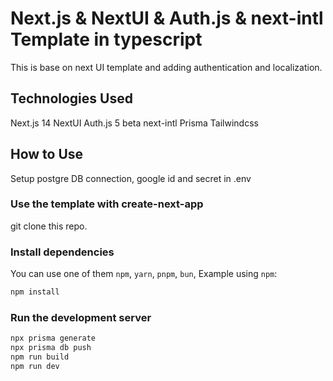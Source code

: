 # Next.js & NextUI & Auth.js & next-intl Template in typescript

This is base on next UI template and adding authentication and localization.

## Technologies Used

Next.js 14
NextUI
Auth.js 5 beta
next-intl
Prisma
Tailwindcss

## How to Use
Setup postgre DB connection, google id and secret in .env

### Use the template with create-next-app

git clone this repo. 

### Install dependencies

You can use one of them `npm`, `yarn`, `pnpm`, `bun`, Example using `npm`:

```bash
npm install
```

### Run the development server

```bash
npx prisma generate
npx prisma db push
npm run build
npm run dev
```

